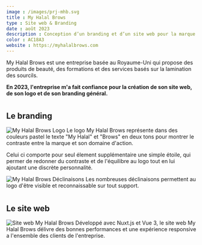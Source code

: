 ```yaml
---
image : /images/prj-mhb.svg
title : My Halal Brows
type : Site web & Branding
date : août 2023
description : Conception d’un branding et d’un site web pour la marque de services et de produits My Halal
color : AC18A3
website : https://myhalalbrows.com
---
```


My Halal Brows est une entreprise basée au Royaume-Uni qui propose des produits de beauté, des formations et des services basés sur la lamination des sourcils.

**En 2023, l'entreprise m'a fait confiance pour la création de son site web, de son logo et de son branding général.**

#
#

## Le branding
![My Halal Brows Logo](https://i.ibb.co/X3PNHyH/image.png)
Le logo My Halal Brows représente dans des couleurs pastel le texte "My Halal" et "Brows" en deux tons pour montrer le contraste entre la marque et son domaine d'action.

Celui ci comporte pour seul élement supplémentaire une simple étoile, qui permer de redonner du contraste et de l'équilibre au logo tout en lui ajoutant une discrète personnalité.

![My Halal Brows Déclinaisons](https://i.ibb.co/CVqWJvL/image.png)
Les nombreuses déclinaisons permettent au logo d'être visible et reconnaissable sur tout support.

#
#

## Le site web
![Site web My Halal Brows](https://i.ibb.co/JzbKnyw/Clean-Shot-2024-01-31-at-18-46-32.png)
Développé avec Nuxt.js et Vue 3, le site web My Halal Brows délivre des bonnes performances et une expérience responsive a l'ensemble des clients de l'entreprise.
